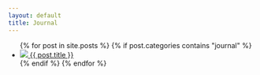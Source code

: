 ```yaml
---
layout: default
title: Journal
---
```


<ul>
  {% for post in site.posts %}
    {% if post.categories contains "journal" %}
      <li>
        <a href="{{ post.url }}">
          <img src="{{ post.thumbnail }}" />
          {{ post.title }}
        </a>
      </li>
    {% endif %}
  {% endfor %}
</ul>
